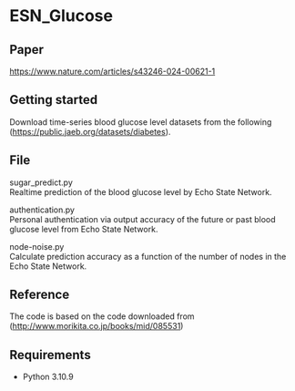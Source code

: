 # ESN_Glucose

## Paper
https://www.nature.com/articles/s43246-024-00621-1
## Getting started
Download time-series blood glucose level datasets from the following (https://public.jaeb.org/datasets/diabetes).
## File
sugar_predict.py  
Realtime prediction of the blood glucose level by Echo State Network.  

authentication.py  
Personal authentication via output accuracy of the future or past blood glucose level from Echo State Network.

node-noise.py  
Calculate prediction accuracy as a function of the number of nodes in the Echo State Network.
## Reference
The code is based on the code downloaded from (http://www.morikita.co.jp/books/mid/085531)

## Requirements
- Python 3.10.9
